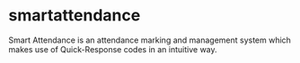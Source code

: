 # smartattendance
Smart Attendance is an attendance marking and management system which makes use of Quick-Response codes in an intuitive way.
